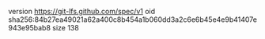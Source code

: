 version https://git-lfs.github.com/spec/v1
oid sha256:84b27ea49021a62a400c8b454a1b060dd3a2c6e6b45e4e9b41407e943e95bab8
size 138
